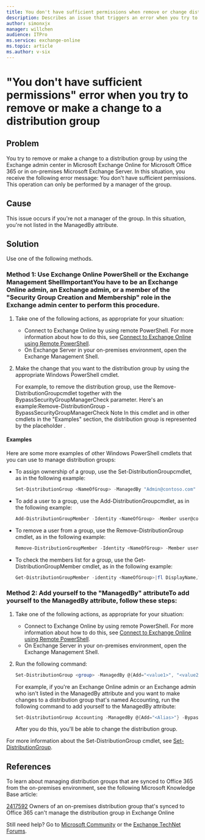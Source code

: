 ```yaml
---
title: You don't have sufficient permissions when remove or change distribution group
description: Describes an issue that triggers an error when you try to remove a distribution group or make a change to the group in Exchange Online or in on-premises Exchange Server. Provides two methods of resolution.
author: simonxjx
manager: willchen
audience: ITPro
ms.service: exchange-online
ms.topic: article
ms.author: v-six
---
```


# "You don't have sufficient permissions" error when you try to remove or make a change to a distribution group

## Problem 

You try to remove or make a change to a distribution group by using the Exchange admin center in Microsoft Exchange Online for Microsoft Office 365 or in on-premises Microsoft Exchange Server. In this situation, you receive the following error message: You don't have sufficient permissions. This operation can only be performed by a manager of the group.

## Cause 

This issue occurs if you're not a manager of the group. In this situation, you're not listed in the ManagedBy attribute.

## Solution 

Use one of the following methods.

### Method 1: Use Exchange Online PowerShell or the Exchange Management ShellImportantYou have to be an Exchange Online admin, an Exchange admin, or a member of the "Security Group Creation and Membership" role in the Exchange admin center to perform this procedure. 

1. Take one of the following actions, as appropriate for your situation:
   - Connect to Exchange Online by using remote PowerShell. For more information about how to do this, see [Connect to Exchange Online using Remote PowerShell](https://technet.microsoft.com/library/jj984289%28v=exchg.160%29.aspx).   
   - On Exchange Server in your on-premises environment, open the Exchange Management Shell.   
   
2. Make the change that you want to the distribution group by using the appropriate Windows PowerShell cmdlet.

   For example, to remove the distribution group, use the Remove-DistributionGroupcmdlet together with the BypassSecurityGroupManagerCheck parameter. Here's an example:Remove-DistributionGroup <NameOfGroup> -BypassSecurityGroupManagerCheck Note In this cmdlet and in other cmdlets in the "Examples" section, the distribution group is represented by the placeholder **<NameOfGroup>**.   

#### Examples

Here are some more examples of other Windows PowerShell cmdlets that you can use to manage distribution groups: 

- To assign ownership of a group, use the Set-DistributionGroupcmdlet, as in the following example:

    ```powershell
    Set-DistributionGroup <NameOfGroup> -ManagedBy "Admin@contoso.com" -BypassSecurityGroupManagerCheck
    ```    
- To add a user to a group, use the Add-DistributionGroupcmdlet, as in the following example:

    ```powershell
    Add-DistributionGroupMember -Identity <NameOfGroup> -Member user@contoso.com
    ```    
- To remove a user from a group, use the Remove-DistributionGroup cmdlet, as in the following example:

    ```powershell
    Remove-DistributionGroupMember -Identity <NameOfGroup> -Member user@contoso.com
    ```    
- To check the members list for a group, use the Get-DistributionGroupMember cmdlet, as in the following example:

    ```powershell
    Get-DistributionGroupMember -identity <NameOfGroup>|fl DisplayName,WindowsLiveID,RecipientType    
    ```

### Method 2: Add yourself to the "ManagedBy" attributeTo add yourself to the ManagedBy attribute, follow these steps:

1. Take one of the following actions, as appropriate for your situation:  
   - Connect to Exchange Online by using remote PowerShell. For more information about how to do this, see [Connect to Exchange Online using Remote PowerShell](http://technet.microsoft.com/library/jj984289%28v=exchg.160%29.aspx).   
   - On Exchange Server in your on-premises environment, open the Exchange Management Shell.   
   
2. Run the following command:

    ```powershell
    Set-DistributionGroup <group> -ManagedBy @{Add="<value1>", "<value2>", …} -BypassSecurityGroupManagerCheck 
    ```
    For example, if you're an Exchange Online admin or an Exchange admin who isn't listed in the ManagedBy attribute and you want to make  changes to a distribution group that's named Accounting, run the following command to add yourself to the ManagedBy attribute:

    ```powershell
    Set-DistributionGroup Accounting -ManagedBy @{Add="<Alias>"} -BypassSecurityGroupManagerCheck
    ```

    After you do this, you'll be able to change the distribution group.

For more information about the Set-DistributionGroup cmdlet, see [Set-DistributionGroup](http://technet.microsoft.com/library/bb124955%28v=exchg.160%29.aspx).

## References 

To learn about managing distribution groups that are synced to Office 365 from the on-premises environment, see the following Microsoft Knowledge Base article:

[2417592](https://support.microsoft.com/help/2417592) Owners of an on-premises distribution group that's synced to Office 365 can't manage the distribution group in Exchange Online

Still need help? Go to [Microsoft Community](https://answers.microsoft.com/) or the [Exchange TechNet Forums](http://social.technet.microsoft.com/forums/exchange/home?category=exchange2010%2cexchangeserver).